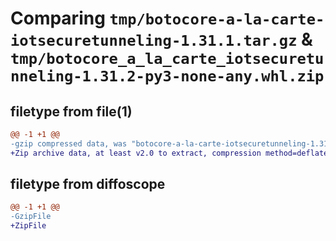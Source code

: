 # Comparing `tmp/botocore-a-la-carte-iotsecuretunneling-1.31.1.tar.gz` & `tmp/botocore_a_la_carte_iotsecuretunneling-1.31.2-py3-none-any.whl.zip`

## filetype from file(1)

```diff
@@ -1 +1 @@
-gzip compressed data, was "botocore-a-la-carte-iotsecuretunneling-1.31.1.tar", last modified: Sat Jul  8 01:42:23 2023, max compression
+Zip archive data, at least v2.0 to extract, compression method=deflate
```

## filetype from diffoscope

```diff
@@ -1 +1 @@
-GzipFile
+ZipFile
```

